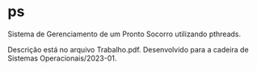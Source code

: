 # ps
Sistema de Gerenciamento de um Pronto Socorro utilizando pthreads.

Descrição está no arquivo Trabalho.pdf.
Desenvolvido para a cadeira de Sistemas Operacionais/2023-01.
